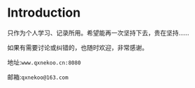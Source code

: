 # Introduction

只作为个人学习、记录所用。希望能再一次坚持下去，贵在坚持……

如果有需要讨论或纠错的，也随时欢迎，非常感谢。

地址:`www.qxnekoo.cn:8080`

邮箱:`qxnekoo@163.com`